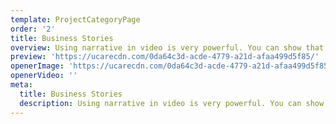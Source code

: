 ```yaml
---
template: ProjectCategoryPage
order: '2'
title: Business Stories
overview: Using narrative in video is very powerful. You can show that your business is genuine, explain your product and get straight to the point of what it is you want your viewer to know. We love telling your stories.
preview: 'https://ucarecdn.com/0da64c3d-acde-4779-a21d-afaa499d5f85/'
openerImage: 'https://ucarecdn.com/0da64c3d-acde-4779-a21d-afaa499d5f85/'
openerVideo: ''
meta:
  title: Business Stories
  description: Using narrative in video is very powerful. You can show that your business is genuine, explain your product and get straight to the point of what it is you want your viewer to know. We love telling your stories.
---
```

